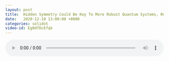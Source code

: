 ```yaml
---
layout: post
title:  Hidden Symmetry Could Be Key To More Robust Quantum Systems, Researchers Find
date:   2020-12-10 13:00:00 +0000
categories: solidot
video-id: Eg0dfDcEfqk
---
```


<audio src="/assets/3b773f2250b089799c2467c6d850dcce.mp3" style="width: 100%;" controls></audio>

